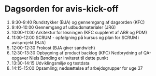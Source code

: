 # Dagsorden for avis-kick-off

1. 9:30-9:40 Rundstykker (BJA) og gennemgang af dagsorden (KFC)
2. 9:40-10:00 Gennemgang af udbudsmaterialer (JRG)
3. 10:00-11:00 Arkitektur for løsningen (KFC suppleret af ABR og PDM)
4. 11:00-12:00 SCRUM - opfølgning på kursus og plan for SCRUM i avisprojekt (BJA)
5. 12:00-12:30 Frokost (BJA giver sandwich)
6. 12:30-13:30 Opbygning af product backlog (KFC)
    Nedbrydning af QA-opgaver
    Niels Bønding er inviteret til dette punkt
7. 13:30-14:15 Udviklingsmiljø og testdata
8. 14:15-15:00 Opsamling; nedsættelse af arbejdsgrupper for uge 37


